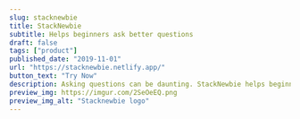 ```yaml
---
slug: stacknewbie
title: StackNewbie
subtitle: Helps beginners ask better questions
draft: false
tags: ["product"]
published_date: "2019-11-01"
url: "https://stacknewbie.netlify.app/"
button_text: "Try Now"
description: Asking questions can be daunting. StackNewbie helps beginners ask better questions by filling out a form and generating markdown for a StackOverflow question.
preview_img: https://imgur.com/2SeOeEQ.png
preview_img_alt: "Stacknewbie logo"
---
```

